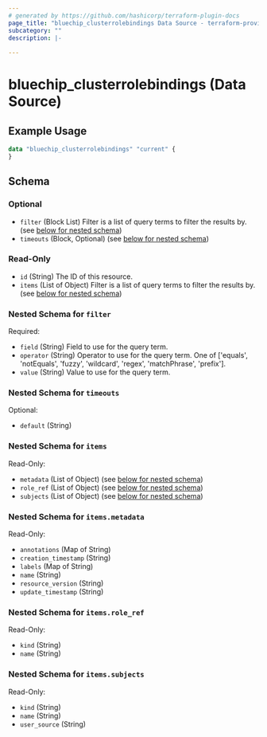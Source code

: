 ```yaml
---
# generated by https://github.com/hashicorp/terraform-plugin-docs
page_title: "bluechip_clusterrolebindings Data Source - terraform-provider-bluechip"
subcategory: ""
description: |-
  
---
```


# bluechip_clusterrolebindings (Data Source)



## Example Usage

```terraform
data "bluechip_clusterrolebindings" "current" {
}
```

<!-- schema generated by tfplugindocs -->
## Schema

### Optional

- `filter` (Block List) Filter is a list of query terms to filter the results by. (see [below for nested schema](#nestedblock--filter))
- `timeouts` (Block, Optional) (see [below for nested schema](#nestedblock--timeouts))

### Read-Only

- `id` (String) The ID of this resource.
- `items` (List of Object) Filter is a list of query terms to filter the results by. (see [below for nested schema](#nestedatt--items))

<a id="nestedblock--filter"></a>
### Nested Schema for `filter`

Required:

- `field` (String) Field to use for the query term.
- `operator` (String) Operator to use for the query term. One of ['equals', 'notEquals', 'fuzzy', 'wildcard', 'regex', 'matchPhrase', 'prefix'].
- `value` (String) Value to use for the query term.


<a id="nestedblock--timeouts"></a>
### Nested Schema for `timeouts`

Optional:

- `default` (String)


<a id="nestedatt--items"></a>
### Nested Schema for `items`

Read-Only:

- `metadata` (List of Object) (see [below for nested schema](#nestedobjatt--items--metadata))
- `role_ref` (List of Object) (see [below for nested schema](#nestedobjatt--items--role_ref))
- `subjects` (List of Object) (see [below for nested schema](#nestedobjatt--items--subjects))

<a id="nestedobjatt--items--metadata"></a>
### Nested Schema for `items.metadata`

Read-Only:

- `annotations` (Map of String)
- `creation_timestamp` (String)
- `labels` (Map of String)
- `name` (String)
- `resource_version` (String)
- `update_timestamp` (String)


<a id="nestedobjatt--items--role_ref"></a>
### Nested Schema for `items.role_ref`

Read-Only:

- `kind` (String)
- `name` (String)


<a id="nestedobjatt--items--subjects"></a>
### Nested Schema for `items.subjects`

Read-Only:

- `kind` (String)
- `name` (String)
- `user_source` (String)

